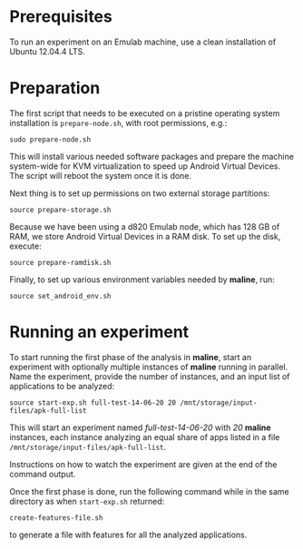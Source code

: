 # Prerequisites

To run an experiment on an Emulab machine, use a clean installation of Ubuntu
12.04.4 LTS.

# Preparation

The first script that needs to be executed on a pristine operating system
installation is `prepare-node.sh`, with root permissions, e.g.:

    sudo prepare-node.sh

This will install various needed software packages and prepare the machine
system-wide for KVM virtualization to speed up Android Virtual Devices. The
script will reboot the system once it is done.

Next thing is to set up permissions on two external storage partitions:

    source prepare-storage.sh

Because we have been using a d820 Emulab node, which has 128 GB of RAM, we
store Android Virtual Devices in a RAM disk. To set up the disk, execute:

    source prepare-ramdisk.sh

Finally, to set up various environment variables needed by **maline**, run:

    source set_android_env.sh

# Running an experiment

To start running the first phase of the analysis in **maline**, start an
experiment with optionally multiple instances of **maline** running in
parallel. Name the experiment, provide the number of instances, and an input
list of applications to be analyzed:

    source start-exp.sh full-test-14-06-20 20 /mnt/storage/input-files/apk-full-list

This will start an experiment named *full-test-14-06-20* with *20* **maline**
instances, each instance analyzing an equal share of apps listed in a file
`/mnt/storage/input-files/apk-full-list`.

Instructions on how to watch the experiment are given at the end of the
command output.

Once the first phase is done, run the following command while in the same
directory as when `start-exp.sh` returned:

    create-features-file.sh

to generate a file with features for all the analyzed applications.
